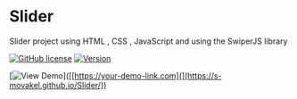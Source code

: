 # Slider
Slider project using HTML , CSS , JavaScript and using the SwiperJS library


[![GitHub license](https://img.shields.io/badge/License-MIT-blue.svg)](https://opensource.org/licenses/MIT)
[![Version](https://img.shields.io/badge/Version-1.0.0-brightgreen)]()


[![View Demo](https://img.shields.io/badge/View-Demo-blue?style=for-the-badge)]([[https://your-demo-link.com](](https://s-movakel.github.io/Slider/))
